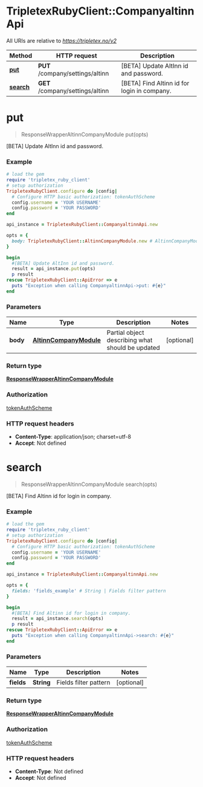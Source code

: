 # TripletexRubyClient::CompanyaltinnApi

All URIs are relative to *https://tripletex.no/v2*

Method | HTTP request | Description
------------- | ------------- | -------------
[**put**](CompanyaltinnApi.md#put) | **PUT** /company/settings/altinn | [BETA] Update AltInn id and password.
[**search**](CompanyaltinnApi.md#search) | **GET** /company/settings/altinn | [BETA] Find Altinn id for login in company.


# **put**
> ResponseWrapperAltinnCompanyModule put(opts)

[BETA] Update AltInn id and password.



### Example
```ruby
# load the gem
require 'tripletex_ruby_client'
# setup authorization
TripletexRubyClient.configure do |config|
  # Configure HTTP basic authorization: tokenAuthScheme
  config.username = 'YOUR USERNAME'
  config.password = 'YOUR PASSWORD'
end

api_instance = TripletexRubyClient::CompanyaltinnApi.new

opts = { 
  body: TripletexRubyClient::AltinnCompanyModule.new # AltinnCompanyModule | Partial object describing what should be updated
}

begin
  #[BETA] Update AltInn id and password.
  result = api_instance.put(opts)
  p result
rescue TripletexRubyClient::ApiError => e
  puts "Exception when calling CompanyaltinnApi->put: #{e}"
end
```

### Parameters

Name | Type | Description  | Notes
------------- | ------------- | ------------- | -------------
 **body** | [**AltinnCompanyModule**](AltinnCompanyModule.md)| Partial object describing what should be updated | [optional] 

### Return type

[**ResponseWrapperAltinnCompanyModule**](ResponseWrapperAltinnCompanyModule.md)

### Authorization

[tokenAuthScheme](../README.md#tokenAuthScheme)

### HTTP request headers

 - **Content-Type**: application/json; charset=utf-8
 - **Accept**: Not defined



# **search**
> ResponseWrapperAltinnCompanyModule search(opts)

[BETA] Find Altinn id for login in company.



### Example
```ruby
# load the gem
require 'tripletex_ruby_client'
# setup authorization
TripletexRubyClient.configure do |config|
  # Configure HTTP basic authorization: tokenAuthScheme
  config.username = 'YOUR USERNAME'
  config.password = 'YOUR PASSWORD'
end

api_instance = TripletexRubyClient::CompanyaltinnApi.new

opts = { 
  fields: 'fields_example' # String | Fields filter pattern
}

begin
  #[BETA] Find Altinn id for login in company.
  result = api_instance.search(opts)
  p result
rescue TripletexRubyClient::ApiError => e
  puts "Exception when calling CompanyaltinnApi->search: #{e}"
end
```

### Parameters

Name | Type | Description  | Notes
------------- | ------------- | ------------- | -------------
 **fields** | **String**| Fields filter pattern | [optional] 

### Return type

[**ResponseWrapperAltinnCompanyModule**](ResponseWrapperAltinnCompanyModule.md)

### Authorization

[tokenAuthScheme](../README.md#tokenAuthScheme)

### HTTP request headers

 - **Content-Type**: Not defined
 - **Accept**: Not defined



